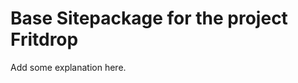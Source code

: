 Base Sitepackage for the project Fritdrop
==============================================================

Add some explanation here.
